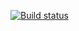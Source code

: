 [![Build status](https://ci.appveyor.com/api/projects/status/3u89w4cpuhbsf0su?svg=true)](https://ci.appveyor.com/project/sanyaminkin/page-object-2-4)